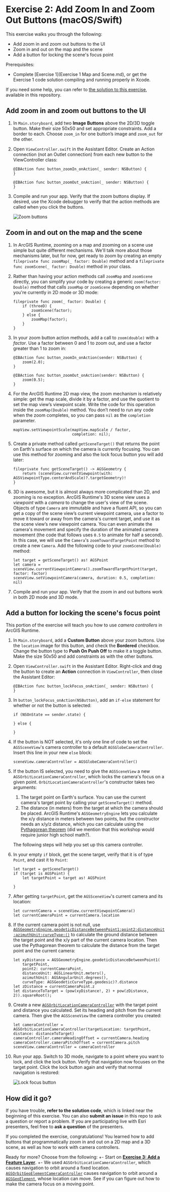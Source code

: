 # Exercise 2: Add Zoom In and Zoom Out Buttons (macOS/Swift)

This exercise walks you through the following:
- Add zoom in and zoom out buttons to the UI
- Zoom in and out on the map and the scene
- Add a button for locking the scene's focus point

Prerequisites:
- Complete [Exercise 1](Exercise 1 Map and Scene.md), or get the Exercise 1 code solution compiling and running properly in Xcode.

If you need some help, you can refer to [the solution to this exercise](../../../solutions/macOS/Swift/Ex2_ZoomButtons), available in this repository.

## Add zoom in and zoom out buttons to the UI

1. In `Main.storyboard`, add two **Image Buttons** above the 2D/3D toggle button. Make their size 50x50 and set appropriate constraints. Add a border to each. Choose `zoom_in` for one button’s image and `zoom_out` for the other.

1. Open `ViewController.swift` in the Assistant Editor. Create an Action connection (not an Outlet connection) from each new button to the ViewController class:

    ```
    @IBAction func button_zoomIn_onAction(_ sender: NSButton) {
    }
    
    @IBAction func button_zoomOut_onAction(_ sender: NSButton) {
    }
    ```
    
1. Compile and run your app. Verify that the zoom buttons display. If desired, use the Xcode debugger to verify that the action methods are called when you click the buttons.

    ![Zoom buttons](04-zoom-buttons.png)

## Zoom in and out on the map and the scene

1. In ArcGIS Runtime, zooming on a map and zooming on a scene use simple but quite different mechanisms. We'll talk more about those mechanisms later, but for now, get ready to zoom by creating an empty `fileprivate func zoomMap(_ factor: Double)` method and a `fileprivate func zoomScene(_ factor: Double)` method in your class.

1. Rather than having your action methods call `zoomMap` and `zoomScene` directly, you can simplify your code by creating a generic `zoom(factor: Double)` method that calls `zoomMap` or `zoomScene` depending on whether you're currently in 2D mode or 3D mode:

    ```
    fileprivate func zoom(_ factor: Double) {
        if (threeD) {
            zoomScene(factor);
        } else {
            zoomMap(factor);
        }
    }
    ```
    
1. In your zoom button action methods, add a call to `zoom(double)` with a _factor_. Use a factor between 0 and 1 to zoom out, and use a factor greater than 1 to zoom in:

    ```
    @IBAction func button_zoomIn_onAction(sender: NSButton) {
        zoom(2.0);
    }
    
    @IBAction func button_zoomOut_onAction(sender: NSButton) {
        zoom(0.5);
    }
    ```
    
1. For the ArcGIS Runtime 2D map view, the zoom mechanism is relatively simple: get the map scale, divide it by a factor, and use the quotient to set the map view’s viewpoint scale. Write the code for this operation inside the `zoomMap(Double)` method. You don’t need to run any code when the zoom completes, so you can pass `nil` as the `completion` parameter.

    ```
    mapView.setViewpointScale(mapView.mapScale / factor,
                              completion: nil);
    ```

1. Create a private method called `getSceneTarget()` that returns the point on Earth's surface on which the camera is currently focusing. You can use this method for zooming and also the lock focus button you will add later:

    ```
    fileprivate func getSceneTarget() -> AGSGeometry {
        return (sceneView.currentViewpoint(with: AGSViewpointType.centerAndScale)?.targetGeometry)!
    }
    ```
    
1. 3D is awesome, but it is almost always more complicated than 2D, and zooming is no exception. ArcGIS Runtime's 3D scene view uses a _viewpoint_ with a _camera_ to change the user's view of the scene. Objects of type `Camera` are immutable and have a fluent API, so you can get a copy of the scene view’s current viewpoint camera, use a factor to move it toward or away from the camera's current target, and use it as the scene view’s new viewpoint camera. You can even animate the camera's movement and specify the duration of the animated camera movement (the code that follows uses `0.5` to animate for half a second). In this case, we will use the `Camera`'s `zoomTowardTargetPoint` method to create a new `Camera`. Add the following code to your `zoomScene(Double)` method:

    ```
    let target = getSceneTarget() as! AGSPoint
    let camera = sceneView.currentViewpointCamera().zoomTowardTargetPoint(target, factor: factor)
    sceneView.setViewpointCamera(camera, duration: 0.5, completion: nil)
    ```
    
1. Compile and run your app. Verify that the zoom in and out buttons work in both 2D mode and 3D mode.

## Add a button for locking the scene's focus point

This portion of the exercise will teach you how to use _camera controllers_ in ArcGIS Runtime.

1. In `Main.storyboard`, add a **Custom Button** above your zoom buttons. Use the `location` image for this button, and check the **Bordered** checkbox. Change the button type to **Push On Push Off** to make it a toggle button. Make the size 50x50 and add constraints as with the other buttons.

1. Open `ViewController.swift` in the Assistant Editor. Right-click and drag the button to create an **Action** connection in `ViewController`, then close the Assistant Editor:

    ```
    @IBAction func button_lockFocus_onAction(_ sender: NSButton) {
    }
    ```

1. In `button_lockFocus_onAction(NSButton)`, add an `if-else` statement for whether or not the button is selected:

    ```
    if (NSOnState == sender.state) {
    
    } else {
    
    }
    ```

1. If the button is NOT selected, it's only one line of code to set the `AGSSceneView`'s camera controller to a default `AGSGlobeCameraController`. Insert this line in your new `else` block:

    ```
    sceneView.cameraController = AGSGlobeCameraController()
    ```

1. If the button IS selected, you need to give the `AGSSceneView` a new `AGSOrbitLocationCameraController`, which locks the camera's focus on a given point. `OrbitLocationCameraController`'s constructor takes two arguments:

    1. The target point on Earth's surface. You can use the current camera's target point by calling your `getSceneTarget()` method.
    1. The distance (in meters) from the target at which the camera should be placed. ArcGIS Runtime's `AGSGeometryEngine` lets you calculate the x/y distance in meters between two points, but the constructor needs an x/y/z distance, which you can calculate using the [Pythagorean theorem](https://en.wikipedia.org/wiki/Pythagorean_theorem) (did we mention that this workshop would require junior high school math?).
    
    The following steps will help you set up this camera controller.

1. In your empty `if` block, get the scene target, verify that it is of type `Point`, and cast it to `Point`:

    ```
    let target = getSceneTarget()
    if (target is AGSPoint) {
        let targetPoint = target as! AGSPoint
        
    }
    ```

1. After getting `targetPoint`, get the `AGSSceneView`'s current camera and its location:

    ```
    let currentCamera = sceneView.currentViewpointCamera()
    let currentCameraPoint = currentCamera.location
    ```

1. If the current camera point is not null, use [`AGSGeometryEngine.geodeticDistanceBetweenPoint1:point2:distanceUnit:azimuthUnit:curveType:()`](https://developers.arcgis.com/ios/latest/api-reference/interface_a_g_s_geometry_engine.html#acac90285631fcd75cb460075759bc519) to calculate the ground distance between the target point and the x/y part of the current camera location. Then use the Pythagorean theorem to calculate the distance from the target point and the current camera:

    ```
    let xyDistance = AGSGeometryEngine.geodeticDistanceBetweenPoint1(
        targetPoint,
        point2: currentCameraPoint,
        distanceUnit: AGSLinearUnit.meters(),
        azimuthUnit: AGSAngularUnit.degrees(),
        curveType: AGSGeodeticCurveType.geodesic)?.distance
    let zDistance = currentCameraPoint.z
    let distanceToTarget = (pow(xyDistance!, 2) + pow(zDistance, 2)).squareRoot();
    ```

1. Create a new [`AGSOrbitLocationCameraController`](https://developers.arcgis.com/ios/latest/api-reference/interface_a_g_s_orbit_location_camera_controller.html) with the target point and distance you calculated. Set its heading and pitch from the current camera. Then give the `AGSSceneView` the camera controller you created:

    ```
    let cameraController = AGSOrbitLocationCameraController(targetLocation: targetPoint, distance: distanceToTarget)
    cameraController.cameraHeadingOffset = currentCamera.heading
    cameraController.cameraPitchOffset = currentCamera.pitch
    sceneView.cameraController = cameraController
    ```

1. Run your app. Switch to 3D mode, navigate to a point where you want to lock, and click the lock button. Verify that navigation now focuses on the target point. Click the lock button again and verify that normal navigation is restored:

    ![Lock focus button](04a-lock-focus-button.jpg)

## How did it go?

If you have trouble, **refer to the solution code**, which is linked near the beginning of this exercise. You can also **submit an issue** in this repo to ask a question or report a problem. If you are participating live with Esri presenters, feel free to **ask a question** of the presenters.

If you completed the exercise, congratulations! You learned how to add buttons that programmatically zoom in and out on a 2D map and a 3D scene, as well as how to work with camera controllers.

Ready for more? Choose from the following:
 +- Start on [**Exercise 3: Add a Feature Layer**](Exercise%203%20Local%20Feature%20Layer.md).
 +- We used `AGSOrbitLocationCameraController`, which causes navigation to orbit around a fixed location. [`AGSOrbitGeoElementCameraController`](https://developers.arcgis.com/ios/latest/api-reference/interface_a_g_s_orbit_geo_element_camera_controller.html) causes navigation to orbit around a [`AGSGeoElement`](https://developers.arcgis.com/ios/latest/api-reference/protocol_a_g_s_geo_element-p.html), whose location can move. See if you can figure out how to make the camera focus on a moving point.

